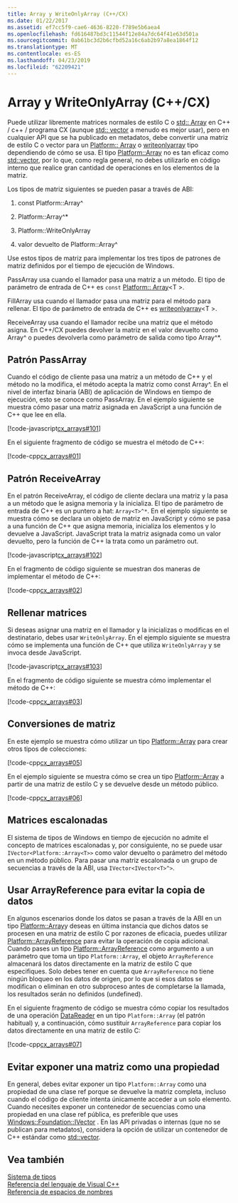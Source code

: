 ```yaml
---
title: Array y WriteOnlyArray (C++/CX)
ms.date: 01/22/2017
ms.assetid: ef7cc5f9-cae6-4636-8220-f789e5b6aea4
ms.openlocfilehash: fd616487bd3c11544f12e84a7dc64f41e63d501a
ms.sourcegitcommit: 0ab61bc3d2b6cfbd52a16c6ab2b97a8ea1864f12
ms.translationtype: MT
ms.contentlocale: es-ES
ms.lasthandoff: 04/23/2019
ms.locfileid: "62209421"
---
```

# <a name="array-and-writeonlyarray-ccx"></a>Array y WriteOnlyArray (C++/CX)

Puede utilizar libremente matrices normales de estilo C o [std:: Array](../standard-library/array-class-stl.md) en C++ / c++ / programa CX (aunque [std:: vector](../standard-library/vector-class.md) a menudo es mejor usar), pero en cualquier API que se ha publicado en metadatos, debe convertir una matriz de estilo C o vector para un [Platform:: Array](../cppcx/platform-array-class.md) o [writeonlyarray](../cppcx/platform-writeonlyarray-class.md) tipo dependiendo de cómo se usa. El tipo [Platform::Array](../cppcx/platform-array-class.md) no es tan eficaz como [std::vector](../standard-library/vector-class.md), por lo que, como regla general, no debes utilizarlo en código interno que realice gran cantidad de operaciones en los elementos de la matriz.

Los tipos de matriz siguientes se pueden pasar a través de ABI:

1. const Platform::Array^

1. Platform::Array^*

1. Platform::WriteOnlyArray

1. valor devuelto de Platform::Array^

Use estos tipos de matriz para implementar los tres tipos de patrones de matriz definidos por el tiempo de ejecución de Windows.

PassArray usa cuando el llamador pasa una matriz a un método. El tipo de parámetro de entrada de C++ es `const` [Platform:: Array](../cppcx/platform-array-class.md)\<T >.

FillArray usa cuando el llamador pasa una matriz para el método para rellenar. El tipo de parámetro de entrada de C++ es [writeonlyarray](../cppcx/platform-writeonlyarray-class.md)\<T >.

ReceiveArray usa cuando el llamador recibe una matriz que el método asigna. En C++/CX puedes devolver la matriz en el valor devuelto como Array^ o puedes devolverla como parámetro de salida como tipo Array^*.

## <a name="passarray-pattern"></a>Patrón PassArray

Cuando el código de cliente pasa una matriz a un método de C++ y el método no la modifica, el método acepta la matriz como const Array^. En el nivel de interfaz binaria (ABI) de aplicación de Windows en tiempo de ejecución, esto se conoce como PassArray. En el ejemplo siguiente se muestra cómo pasar una matriz asignada en JavaScript a una función de C++ que lee en ella.

[!code-javascript[cx_arrays#101](../cppcx/codesnippet/JavaScript/array-and-writeonlyarray-c-_1.js)]

En el siguiente fragmento de código se muestra el método de C++:

[!code-cpp[cx_arrays#01](../cppcx/codesnippet/CPP/js-array/class1.cpp#01)]

## <a name="receivearray-pattern"></a>Patrón ReceiveArray

En el patrón ReceiveArray, el código de cliente declara una matriz y la pasa a un método que le asigna memoria y la inicializa. El tipo de parámetro de entrada de C++ es un puntero a hat: `Array<T>^*`. En el ejemplo siguiente se muestra cómo se declara un objeto de matriz en JavaScript y cómo se pasa a una función de C++ que asigna memoria, inicializa los elementos y lo devuelve a JavaScript. JavaScript trata la matriz asignada como un valor devuelto, pero la función de C++ la trata como un parámetro out.

[!code-javascript[cx_arrays#102](../cppcx/codesnippet/JavaScript/array-and-writeonlyarray-c-_3.js)]

En el fragmento de código siguiente se muestran dos maneras de implementar el método de C++:

[!code-cpp[cx_arrays#02](../cppcx/codesnippet/CPP/js-array/class1.cpp#02)]

## <a name="fill-arrays"></a>Rellenar matrices

Si deseas asignar una matriz en el llamador y la inicializas o modificas en el destinatario, debes usar `WriteOnlyArray`. En el ejemplo siguiente se muestra cómo se implementa una función de C++ que utiliza `WriteOnlyArray` y se invoca desde JavaScript.

[!code-javascript[cx_arrays#103](../cppcx/codesnippet/JavaScript/array-and-writeonlyarray-c-_5.js)]

En el fragmento de código siguiente se muestra cómo implementar el método de C++:

[!code-cpp[cx_arrays#03](../cppcx/codesnippet/CPP/js-array/class1.cpp#03)]

## <a name="array-conversions"></a>Conversiones de matriz

En este ejemplo se muestra cómo utilizar un tipo [Platform::Array](../cppcx/platform-array-class.md) para crear otros tipos de colecciones:

[!code-cpp[cx_arrays#05](../cppcx/codesnippet/CPP/js-array/class1.cpp#05)]

En el ejemplo siguiente se muestra cómo se crea un tipo [Platform::Array](../cppcx/platform-array-class.md) a partir de una matriz de estilo C y se devuelve desde un método público.

[!code-cpp[cx_arrays#06](../cppcx/codesnippet/CPP/js-array/class1.cpp#06)]

## <a name="jagged-arrays"></a>Matrices escalonadas

El sistema de tipos de Windows en tiempo de ejecución no admite el concepto de matrices escalonadas y, por consiguiente, no se puede usar `IVector<Platform::Array<T>>` como valor devuelto o parámetro del método en un método público. Para pasar una matriz escalonada o un grupo de secuencias a través de la ABI, usa `IVector<IVector<T>^>`.

## <a name="use-arrayreference-to-avoid-copying-data"></a>Usar ArrayReference para evitar la copia de datos

En algunos escenarios donde los datos se pasan a través de la ABI en un tipo [Platform::Array](../cppcx/platform-array-class.md)y deseas en última instancia que dichos datos se procesen en una matriz de estilo C por razones de eficacia, puedes utilizar [Platform::ArrayReference](../cppcx/platform-arrayreference-class.md) para evitar la operación de copia adicional. Cuando pases un tipo [Platform::ArrayReference](../cppcx/platform-arrayreference-class.md) como argumento a un parámetro que toma un tipo `Platform::Array`, el objeto `ArrayReference` almacenará los datos directamente en la matriz de estilo C que especifiques. Solo debes tener en cuenta que `ArrayReference` no tiene ningún bloqueo en los datos de origen, por lo que si esos datos se modifican o eliminan en otro subproceso antes de completarse la llamada, los resultados serán no definidos (undefined).

En el siguiente fragmento de código se muestra cómo copiar los resultados de una operación [DataReader](/uwp/api/Windows.Storage.Streams.DataReader) en un tipo `Platform::Array` (el patrón habitual) y, a continuación, cómo sustituir `ArrayReference` para copiar los datos directamente en una matriz de estilo C:

[!code-cpp[cx_arrays#07](../cppcx/codesnippet/CPP/js-array/class1.h#07)]

## <a name="avoid-exposing-an-array-as-a-property"></a>Evitar exponer una matriz como una propiedad

En general, debes evitar exponer un tipo `Platform::Array` como una propiedad de una clase ref porque se devuelve la matriz completa, incluso cuando el código de cliente intenta únicamente acceder a un solo elemento. Cuando necesites exponer un contenedor de secuencias como una propiedad en una clase ref pública, es preferible que uses [Windows::Foundation::IVector](/uwp/api/Windows.Foundation.Collections.IVector_T_) . En las API privadas o internas (que no se publican para metadatos), considera la opción de utilizar un contenedor de C++ estándar como [std::vector](../standard-library/vector-class.md).

## <a name="see-also"></a>Vea también

[Sistema de tipos](../cppcx/type-system-c-cx.md)<br/>
[Referencia del lenguaje de Visual C++](../cppcx/visual-c-language-reference-c-cx.md)<br/>
[Referencia de espacios de nombres](../cppcx/namespaces-reference-c-cx.md)
